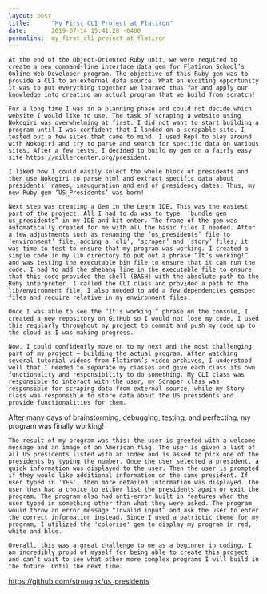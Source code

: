 ```yaml
---
layout: post
title:      "My First CLI Project at Flatiron"
date:       2019-07-14 15:41:28 -0400
permalink:  my_first_cli_project_at_flatiron
---
```






	At the end of the Object-Oriented Ruby unit, we were required to create a new command-line interface data gem for Flatiron School’s Online Web Developer program. The objective of this Ruby gem was to provide a CLI to an external data source. What an exciting opportunity it was to put everything together we learned thus far and apply our knowledge into creating an actual program that we build from scratch!

	For a long time I was in a planning phase and could not decide which website I would like to use. The task of scraping a website using Nokogiri was overwhelming at first. I did not want to start building a program until I was confident that I landed on a scrapable site. I tested out a few sites that came to mind. I used Repl to play around with Nokogiri and try to parse and search for specific data on various sites. After a few tests, I decided to build my gem on a fairly easy site https://millercenter.org/president.

	I liked how I could easily select the whole block of presidents and then use Nokogiri to parse html and extract specific data about presidents’ names, inauguration and end of presidency dates. Thus, my new Ruby gem ‘US_Presidents’ was born! 

	Next step was creating a Gem in the Learn IDE. This was the easiest part of the project. All I had to do was to type  ‘bundle gem us_presidents” in my IDE and hit enter. The frame of the gem was automatically created for me with all the basic files I needed. After a few adjustments such as renaming the ‘us_presidents’ file to ‘environment’ file, adding a ‘cli’, ‘scraper’ and ‘story’ files, it was time to test to ensure that my program was working. I created a simple code in my lib directory to put out a phrase “It’s working!” and was testing the executable bin file to ensure that it can run the code. I had to add the shebang line in the executable file to ensure that this code provided the shell (BASH) with the absolute path to the Ruby interpreter. I called the CLI class and provided a path to the lib/environment file. I also needed to add a few dependencies gemspec files and require relative in my environment files. 

	Once I was able to see the “It’s working!” phrase on the console, I created a new repository on GitHub so I would not lose my code. I used this regularly throughout my project to commit and push my code up to the cloud as I was making progress. 

	Now, I could confidently move on to my next and the most challenging part of my project – building the actual program. After watching several tutorial videos from Flatiron’s video archives, I understood well that I needed to separate my classes and give each class its own functionality and responsibility to do something. My CLI class was responsible to interact with the user, my Scraper class was responsible for scraping data from external source, while my Story class was responsible to store data about the US presidents and provide functionalities for them. 
After many days of brainstorming, debugging, testing, and perfecting, my program was finally working! 

    The result of my program was this: the user is greeted with a welcome message and an image of an American flag. The user is given a list of all US presidents listed with an index and is asked to pick one of the presidents by typing the number. Once the user selected a president, a quick information was displayed to the user. Then the user is prompted if they would like additional information on the same president. If user typed in ‘YES’, then more detailed information was displayed. The user then had a choice to either list the presidents again or exit the program. The program also had anti-error built in features when the user typed in something other than what they were asked. The program would throw an error message “Invalid input” and ask the user to enter the correct information instead. Since I used a patriotic theme for my program, I utilized the 'colorize' gem to display my program in red, white and blue.

    Overall, this was a great challenge to me as a beginner in coding. I am incredibly proud of myself for being able to create this project and can’t wait to see what other more complex programs I will build in the future. Until the next time…

https://github.com/stroughk/us_presidents
